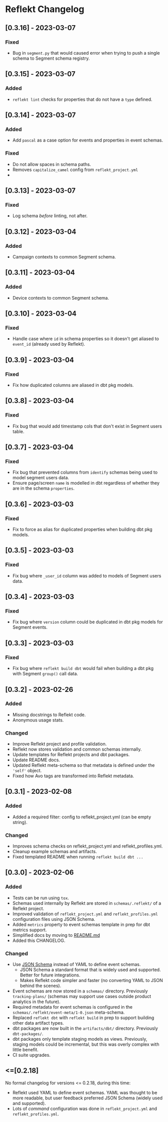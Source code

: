 <!--
SPDX-FileCopyrightText: 2022 Gregory Clunies <greg@reflekt-ci.com>

SPDX-License-Identifier: Apache-2.0
-->

# Reflekt Changelog
## [0.3.16] - 2023-03-07
### Fixed
- Bug in `segment.py` that would caused error when trying to push a single schema to Segment schema registry.

## [0.3.15] - 2023-03-07
### Added
- `reflekt lint` checks for properties that do not have a `type` defined.

## [0.3.14] - 2023-03-07
### Added
- Add `pascal` as a case option for events and properties in event schemas.
### Fixed
- Do not allow spaces in schema paths.
- Removes `capitalize_camel` config from `reflekt_project.yml`
-
## [0.3.13] - 2023-03-07

### Fixed
- Log schema *before* linting, not after.

## [0.3.12] - 2023-03-04

### Added
- Campaign contexts to common Segment schema.

## [0.3.11] - 2023-03-04

### Added
- Device contexts to common Segment schema.

## [0.3.10] - 2023-03-04

### Fixed
- Handle case where `id` in schema properties so it doesn't get aliased to `event_id` (already used by Reflekt).

## [0.3.9] - 2023-03-04

### Fixed
- Fix how duplicated columns are aliased in dbt pkg models.

## [0.3.8] - 2023-03-04

### Fixed
- Fix bug that would add timestamp cols that don't exist in Segment users table.

## [0.3.7] - 2023-03-04

### Fixed
- Fix bug that prevented columns from `identify` schemas being used to model segment users data.
- Ensure page/screen `name` is modelled in dbt regardless of whether they are in the schema `properties`.

## [0.3.6] - 2023-03-03

### Fixed
- Fix to force as alias for duplicated properties when building dbt pkg models.

## [0.3.5] - 2023-03-03

### Fixed
- Fix bug where `_user_id` column was added to models of Segment users data.

## [0.3.4] - 2023-03-03

### Fixed
- Fix bug where `version` column could be duplicated in dbt pkg models for Segment events.

## [0.3.3] - 2023-03-03

### Fixed
- Fix bug where `reflekt build dbt` would fail when building a dbt pkg with Segment `group()` call data.

## [0.3.2] - 2023-02-26
### Added
- Missing docstrings to Reflekt code.
- Anonymous usage stats.

### Changed
- Improve Reflekt project and profile validation.
- Reflekt now stores validation and common schemas internally.
- Update templates for Reflekt projects and dbt packages.
- Update README docs.
- Updated Reflekt meta-schema so that metadata is defined under the `'self'` object.
- Fixed how Avo tags are transformed into Reflekt metadata.


## [0.3.1] - 2023-02-08
### Added
- Added a required filter: config to reflekt_project.yml (can be empty string).

### Changed
- Improves schema checks on reflekt_project.yml and reflekt_profiles.yml.
- Cleanup example schemas and artifacts.
- Fixed templated README when running `reflekt build dbt ...`

## [0.3.0] - 2023-02-06

### Added
- Tests can be run using `tox`.
- Schemas used internally by Reflekt are stored in `schemas/.reflekt/` of a Reflekt project.
- Improved validation of `reflekt_project.yml` and `reflekt_profiles.yml` configuration files using JSON Schema.
- Added `metrics` property to event schemas template in prep for dbt metrics support.
- Simplified docs by moving to [README.md](https://github.com/GClunies/Reflekt/blob/main/README.md)
-  Added this CHANGELOG.

### Changed
- Use [JSON Schema](https://json-schema.org/) instead of YAML to define event schemas.
  - JSON Schema a standard format that is widely used and supported. Better for future integrations.
  - Makes Reflekt code simpler and faster (no converting YAML to JSON behind the scenes).
- Event schemas are now stored in a `schemas/` directory. Previously `tracking-plans/` (schemas may support use cases outside product analytics in the future).
- Required metadata for event schemas is configured in the `schemas/.reflekt/event-meta/1-0.json` meta-schema.
- Replaced `reflekt dbt` with `reflekt build` in prep to support building other data artifact types.
- dbt packages are now built in the `artifacts/dbt/` directory. Previously `dbt-packages/`.
- dbt packages only template staging models as views. Previously, staging models could be incremental, but this was overly complex with little benefit.
- CI suite upgrades.

## <=[0.2.18]
No formal changelog for versions <= 0.2.18, during this time:
- Reflekt used YAML to define event schemas. YAML was thought to be more readable, but user feedback preferred JSON Schema (widely used and supported).
- Lots of *command* configuration was done in `reflekt_project.yml` and `reflekt_profiles.yml`.
